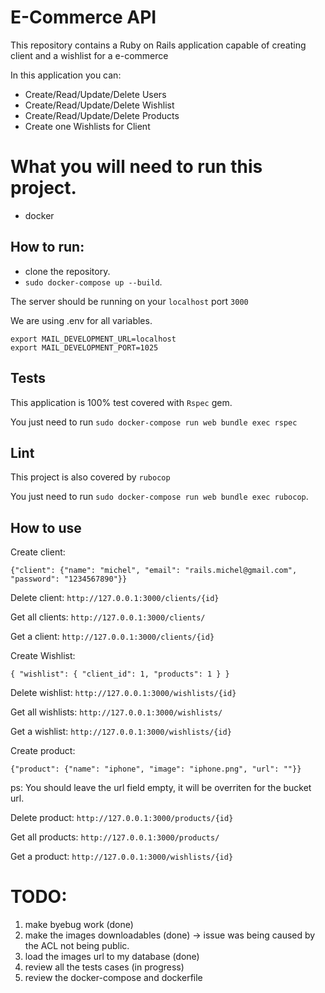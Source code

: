 # E-Commerce API

This repository contains a Ruby on Rails application capable of creating client and a wishlist for a e-commerce

In this application you can:

- Create/Read/Update/Delete Users
- Create/Read/Update/Delete Wishlist
- Create/Read/Update/Delete Products
- Create one Wishlists for Client

# What you will need to run this project.
- docker

## How to run:

- clone the repository.
- ```sudo docker-compose up --build```.

The server should be running on your ```localhost``` port ```3000```

We are using .env for all variables.

```
export MAIL_DEVELOPMENT_URL=localhost
export MAIL_DEVELOPMENT_PORT=1025
```

## Tests

This application is 100% test covered with ```Rspec``` gem.

You just need to run ```sudo docker-compose run web bundle exec rspec```

## Lint

This project is also covered by ```rubocop```

You just need to run ```sudo docker-compose run web bundle exec rubocop```.

## How to use

Create client:

```{"client": {"name": "michel", "email": "rails.michel@gmail.com", "password": "1234567890"}}```

Delete client:
```http://127.0.0.1:3000/clients/{id}```

Get all clients:
```http://127.0.0.1:3000/clients/```

Get a client:
```http://127.0.0.1:3000/clients/{id}```


Create Wishlist:

```{ "wishlist": { "client_id": 1, "products": 1 } }```

Delete wishlist:
```http://127.0.0.1:3000/wishlists/{id}```

Get all wishlists:
```http://127.0.0.1:3000/wishlists/```

Get a wishlist:
```http://127.0.0.1:3000/wishlists/{id}```


Create product:

```{"product": {"name": "iphone", "image": "iphone.png", "url": ""}}```

ps: You should leave the url field empty, it will be overriten for the bucket url.

Delete product:
```http://127.0.0.1:3000/products/{id}```

Get all products:
```http://127.0.0.1:3000/products/```

Get a product:
```http://127.0.0.1:3000/wishlists/{id}```

# TODO:

1. make byebug work (done)
1. make the images downloadables (done) -> issue was being caused by the ACL not being public.
1. load the images url to my database (done)
1. review all the tests cases (in progress)
1. review the docker-compose and dockerfile
